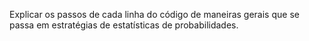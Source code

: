 Explicar os passos de cada linha do código de maneiras gerais que se passa em estratégias de estatísticas de probabilidades.
